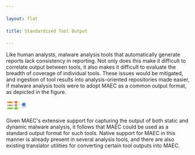 ```yaml
---

layout: flat

title: Standardized Tool Output

---
```




Like human analysts, malware analysis tools that automatically generate reports lack consistency in reporting.  Not only does this make it difficult to correlate output between tools, it also makes it difficult to evaluate the breadth of coverage of individual tools.  These issues would be mitigated, and ingestion of tool results into analysis-oriented repositories made easier, if malware analysis tools were to adopt MAEC as a common output format, as depicted in the figure.

<img src="standardtooloutput.png" alt="Standardized analysis tool output with MAEC" class="aside-text" height="30" width="60"/>

Given MAEC's extensive support for capturing the output of both static and dynamic malware analysis, it follows that MAEC could be used as a standard output format for such tools. Native support for MAEC in this manner is already present in several analysis tools, and there are also existing translator utilities for converting certain tool outputs into MAEC.
 

